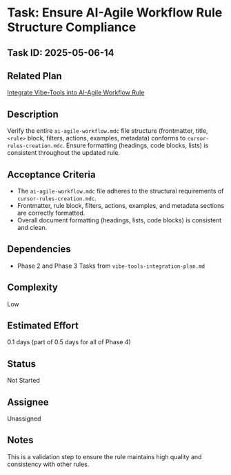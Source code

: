 # Task: Ensure AI-Agile Workflow Rule Structure Compliance

## Task ID: 2025-05-06-14

## Related Plan

[Integrate Vibe-Tools into AI-Agile Workflow Rule](mdc:docs/plans/vibe-tools-integration-plan.md)

## Description

Verify the entire `ai-agile-workflow.mdc` file structure (frontmatter, title, `<rule>` block, filters, actions, examples, metadata) conforms to `cursor-rules-creation.mdc`. Ensure formatting (headings, code blocks, lists) is consistent throughout the updated rule.

## Acceptance Criteria

- The `ai-agile-workflow.mdc` file adheres to the structural requirements of `cursor-rules-creation.mdc`.
- Frontmatter, rule block, filters, actions, examples, and metadata sections are correctly formatted.
- Overall document formatting (headings, lists, code blocks) is consistent and clean.

## Dependencies

- Phase 2 and Phase 3 Tasks from `vibe-tools-integration-plan.md`

## Complexity

Low

## Estimated Effort

0.1 days (part of 0.5 days for all of Phase 4)

## Status

Not Started

## Assignee

Unassigned

## Notes

This is a validation step to ensure the rule maintains high quality and consistency with other rules.
